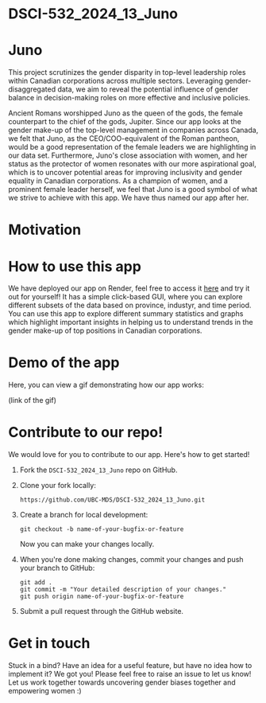 # DSCI-532_2024_13_Juno

# Juno

This project scrutinizes the gender disparity in top-level leadership roles within Canadian corporations across multiple sectors. Leveraging gender-disaggregated data, we aim to reveal the potential influence of gender balance in decision-making roles on more effective and inclusive policies.

Ancient Romans worshipped Juno as the queen of the gods, the female counterpart to the chief of the gods, Jupiter. Since our app looks at the gender make-up of the top-level management in companies across Canada, we felt that Juno, as the CEO/COO-equivalent of the Roman pantheon, would be a good representation of the female leaders we are highlighting in our data set. Furthermore, Juno's close association with women, and her status as the protector of women resonates with our more aspirational goal, which is to uncover potential areas for improving inclusivity and gender equality in Canadian corporations. As a champion of women, and a prominent female leader herself, we feel that Juno is a good symbol of what we strive to achieve with this app. We have thus named our app after her.

# Motivation

# How to use this app

We have deployed our app on Render, feel free to access it [here](https://dsci-532-2024-13-juno-aa9o.onrender.com/) and try it out for yourself! It has a simple click-based GUI, where you can explore different subsets of the data based on province, industyr, and time period. You can use this app to explore different summary statistics and graphs which highlight important insights in helping us to understand trends in the gender make-up of top positions in Canadian corporations.

# Demo of the app

Here, you can view a gif demonstrating how our app works:

(link of the gif)

# Contribute to our repo!

We would love for you to contribute to our app. Here's how to get started!

1.  Fork the `DSCI-532_2024_13_Juno` repo on GitHub.

2.  Clone your fork locally:

    ```         
    https://github.com/UBC-MDS/DSCI-532_2024_13_Juno.git
    ```

3.  Create a branch for local development:

    ```         
    git checkout -b name-of-your-bugfix-or-feature
    ```

    Now you can make your changes locally.

4.  When you're done making changes, commit your changes and push your branch to GitHub:

    ```         
    git add .
    git commit -m "Your detailed description of your changes."
    git push origin name-of-your-bugfix-or-feature
    ```

5.  Submit a pull request through the GitHub website.

# Get in touch

Stuck in a bind? Have an idea for a useful feature, but have no idea how to implement it? We got you! Please feel free to raise an issue to let us know! Let us work together towards uncovering gender biases together and empowering women :)
